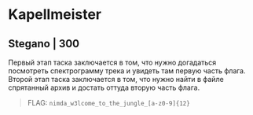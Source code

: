 # Kapellmeister
## Stegano | 300

Первый этап таска заключается в том, что нужно догадаться посмотреть спектрограмму трека и увидеть там первую часть флага.
Второй этап таска заключается в том, что нужно найти в файле спрятанный архив и достать оттуда вторую часть флага.

> FLAG: `nimda_w3lcome_to_the_jungle_[a-z0-9]{12}`
